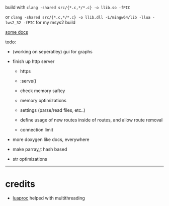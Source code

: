 build with `clang -shared src/{*.c,*/*.c} -o llib.so -fPIC`

or `clang -shared src/{*.c,*/*.c} -o llib.dll -L/mingw64/lib -llua -lws2_32 -fPIC` for my msys2 build

[some docs](docs/)

todo:

* (working on seperatley) gui for graphs

* finish up http server

    * https 

    * <res>:serve()

    * check memory saftey

    * memory optimizations

    * settings (parse/read files, etc..)

    * define usage of new routes inside of routes, and allow route removal

    * connection limit

* more doxygen like docs, everywhere

* make parray_t hash based

* str optimizations


----

# credits

* [luaproc](https://github.com/askyrme/luaproc) helped with multithreading

